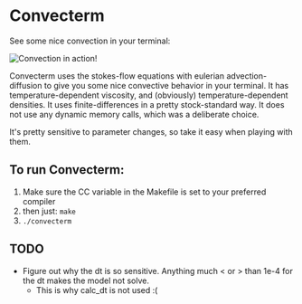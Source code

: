 # Convecterm
See some nice convection in your terminal:

![Convection in action!](http://i.imgur.com/IjZpNia.png?1 "Convecterm")

Convecterm uses the stokes-flow equations with eulerian advection-diffusion to give you some nice convective behavior in your terminal. It has temperature-dependent viscosity, and (obviously) temperature-dependent densities. It uses finite-differences in a pretty stock-standard way. It does not use any dynamic memory calls, which was a deliberate choice.

It's pretty sensitive to parameter changes, so take it easy when playing with them.

## To run Convecterm:
1. Make sure the CC variable in the Makefile is set to your preferred compiler
2. then just: ```make```
3. ```./convecterm```

## TODO
- Figure out why the dt is so sensitive. Anything much < or > than 1e-4 for the dt makes the model not solve.
  - This is why calc_dt is not used :(
